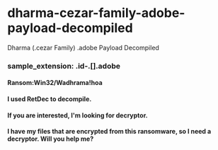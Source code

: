 # dharma-cezar-family-adobe-payload-decompiled
Dharma (.cezar Family) .adobe Payload Decompiled
### sample_extension: .id-<id>.[<email>].adobe

#### Ransom:Win32/Wadhrama!hoa
#### I used RetDec to decompile.
#### If you are interested, I'm looking for decryptor.
#### I have my files that are encrypted from this ransomware, so I need a decryptor. Will you help me?
